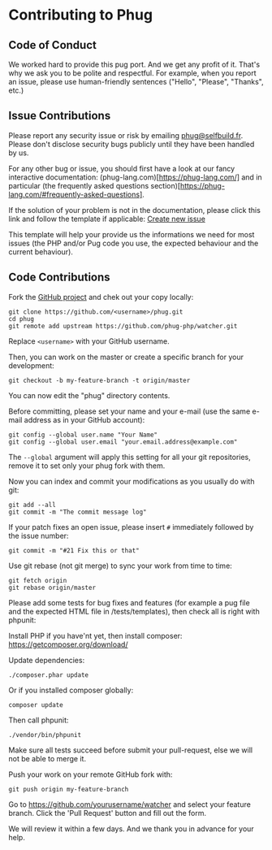 # Contributing to Phug

## Code of Conduct

We worked hard to provide this pug port. And we get any profit
of it. That's why we ask you to be polite and respectful. For
example, when you report an issue, please use human-friendly
sentences ("Hello", "Please", "Thanks", etc.)

## Issue Contributions

Please report any security issue or risk by emailing phug@selfbuild.fr.
Please don't disclose security bugs publicly until they have been
handled by us.

For any other bug or issue, you should first have a look at our
fancy interactive documentation:
(phug-lang.com)[https://phug-lang.com/] and in particular
(the frequently asked questions section)[https://phug-lang.com/#frequently-asked-questions].

If the solution of your problem is not in the documentation, please
click this link and follow the template if applicable:
[Create new issue](https://github.com/phug-php/watcher/issues/new)

This template will help your provide us the informations we need for
most issues (the PHP and/or Pug code you use, the expected behaviour
and the current behaviour).

## Code Contributions

Fork the [GitHub project](https://github.com/phug-php/watcher)
and chek out your copy locally:

```shell
git clone https://github.com/<username>/phug.git
cd phug
git remote add upstream https://github.com/phug-php/watcher.git
```
Replace `<username>` with your GitHub username.

Then, you can work on the master or create a specific branch for your
development:

```shell
git checkout -b my-feature-branch -t origin/master
```

You can now edit the "phug" directory contents.

Before committing, please set your name and your e-mail (use the same
e-mail address as in your GitHub account):

```shell
git config --global user.name "Your Name"
git config --global user.email "your.email.address@example.com"
```

The ```--global``` argument will apply this setting for all your git
repositories, remove it to set only your phug fork with them.

Now you can index and commit your modifications as you usually do with git:

```shell
git add --all
git commit -m "The commit message log"
```

If your patch fixes an open issue, please insert ```#``` immediately
followed by the issue number:

```shell
git commit -m "#21 Fix this or that"
```

Use git rebase (not git merge) to sync your work from time to time:

```shell
git fetch origin
git rebase origin/master
```

Please add some tests for bug fixes and features (for example a pug file
and the expected HTML file in /tests/templates), then check all is right
with phpunit:

Install PHP if you have'nt yet, then install composer:
https://getcomposer.org/download/

Update dependencies:
```
./composer.phar update
```

Or if you installed composer globally:
```
composer update
```

Then call phpunit:
```
./vendor/bin/phpunit
```

Make sure all tests succeed before submit your pull-request, else we will
not be able to merge it.

Push your work on your remote GitHub fork with:
```
git push origin my-feature-branch
```

Go to https://github.com/yourusername/watcher and select your feature branch.
Click the 'Pull Request' button and fill out the form.

We will review it within a few days. And we thank you in advance for your help.
